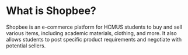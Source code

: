 # What is Shopbee?

Shopbee is an e-commerce platform for HCMUS students to buy and sell various items, including academic materials, clothing, and more. It also allows students to post specific product requirements and negotiate with potential sellers.
